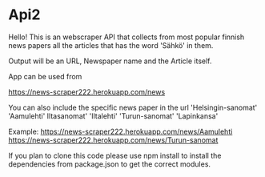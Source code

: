 # Api2

Hello! This is an webscraper API that collects from most popular finnish news papers all the articles that has the word 'Sähkö' in them.

Output will be an URL, Newspaper name and the Article itself.

App can be used from


https://news-scraper222.herokuapp.com/news

You can also include the specific news paper in the url
'Helsingin-sanomat'
'Aamulehti'
Iltasanomat'
'Iltalehti'
'Turun-sanomat'
'Lapinkansa'

Example:
https://news-scraper222.herokuapp.com/news/Aamulehti
https://news-scraper222.herokuapp.com/news/Turun-sanomat


If you plan to clone this code please use npm install to install the dependencies from package.json to get the correct modules.
